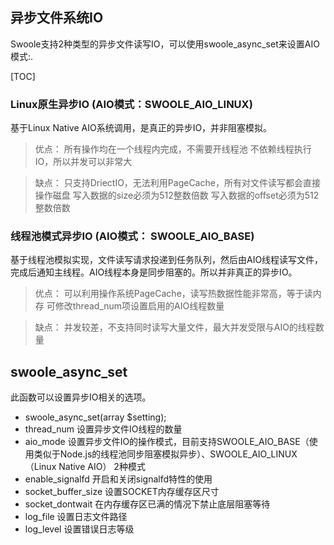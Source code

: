 ## 异步文件系统IO
Swoole支持2种类型的异步文件读写IO，可以使用swoole_async_set来设置AIO模式:.


[TOC]


### Linux原生异步IO (AIO模式：SWOOLE_AIO_LINUX)
基于Linux Native AIO系统调用，是真正的异步IO，并非阻塞模拟。

> 优点：
> 所有操作均在一个线程内完成，不需要开线程池
> 不依赖线程执行IO，所以并发可以非常大

> 缺点：
> 只支持DriectIO，无法利用PageCache，所有对文件读写都会直接操作磁盘
> 写入数据的size必须为512整数倍数
> 写入数据的offset必须为512整数倍数

### 线程池模式异步IO (AIO模式： SWOOLE_AIO_BASE)
基于线程池模拟实现，文件读写请求投递到任务队列，然后由AIO线程读写文件，完成后通知主线程。AIO线程本身是同步阻塞的。所以并非真正的异步IO。

> 优点：
> 可以利用操作系统PageCache，读写热数据性能非常高，等于读内存
> 可修改thread_num项设置启用的AIO线程数量

> 缺点：
> 并发较差，不支持同时读写大量文件，最大并发受限与AIO的线程数量


## swoole_async_set
此函数可以设置异步IO相关的选项。

* swoole_async_set(array $setting);
* thread_num 设置异步文件IO线程的数量
* aio_mode 设置异步文件IO的操作模式，目前支持SWOOLE_AIO_BASE（使用类似于Node.js的线程池同步阻塞模拟异步）、SWOOLE_AIO_LINUX（Linux Native AIO） 2种模式
* enable_signalfd 开启和关闭signalfd特性的使用
* socket_buffer_size 设置SOCKET内存缓存区尺寸
* socket_dontwait 在内存缓存区已满的情况下禁止底层阻塞等待
* log_file 设置日志文件路径
* log_level 设置错误日志等级